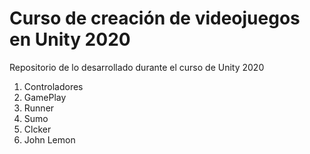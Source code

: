# Curso de creación de videojuegos en Unity 2020

Repositorio de lo desarrollado durante el curso de Unity 2020

1. Controladores
2. GamePlay
3. Runner
4. Sumo
5. Clcker
6. John Lemon
